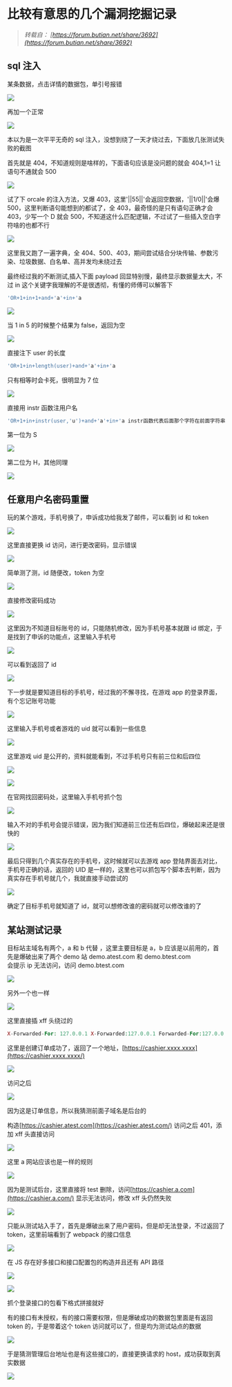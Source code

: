 ﻿# 比较有意思的几个漏洞挖掘记录


<!--more-->

> _转载自： [https://forum.butian.net/share/3692](https://forum.butian.net/share/3692)_

## sql 注入

某条数据，点击详情的数据包，单引号报错

![](https://qqq.gtimg.cn/music/photo_new/T053XD000003rXNGz44bsvx.jpg)

再加一个正常

![](https://qqq.gtimg.cn/music/photo_new/T053XD000002BarUQ0ybWXS.jpg)

本以为是一次平平无奇的 sql 注入，没想到绕了一天才绕过去，下面放几张测试失败的截图

首先就是 404，不知道规则是啥样的，下面语句应该是没问题的就会 404,1=1 让语句不通就会 500

![](https://qqq.gtimg.cn/music/photo_new/T053XD000000H0iRX1RkzrQ.jpg)

试了下 orcale 的注入方法，又爆 403，这里'||55||'会返回空数据，'||1/0||'会爆 500，这里判断语句能想到的都试了，全 403，最奇怪的是只有语句正确才会 403，少写一个 D 就会 500，不知道这什么匹配逻辑，不过试了一些插入空白字符啥的也都不行

![](https://qqq.gtimg.cn/music/photo_new/T053XD000001EyJVU4M7d9w.jpg)

这里我又跑了一遍字典，全 404、500、403，期间尝试结合分块传输、参数污染、垃圾数据、白名单、高并发均未绕过去

最终经过我的不断测试,插入下面 payload 回显特别慢，最终显示数据量太大，不过 in 这个关键字我理解的不是很透彻，有懂的师傅可以解答下

```php
'OR+1+in+1+and+'a'+in+'a
```

![](https://qqq.gtimg.cn/music/photo_new/T053XD000001dwmNm2rXlXN.jpg)

当 1 in 5 的时候整个结果为 false，返回为空

![](https://qqq.gtimg.cn/music/photo_new/T053XD000004ZPgVY20eA1I.jpg)

直接注下 user 的长度

```php
'OR+1+in+length(user)+and+'a'+in+'a
```

只有相等时会卡死，很明显为 7 位

![](https://qqq.gtimg.cn/music/photo_new/T053XD0000048Po2b3Ql45D.jpg)

直接用 instr 函数注用户名

```php
'OR+1+in+instr(user,'u')+and+'a'+in+'a instr函数代表后面那个字符在前面字符串第一次出现的位置 例如: instr('user','u')返回1 instr('user','us')返回1 instr('user','s')返回2
```

第一位为 S

![](https://qqq.gtimg.cn/music/photo_new/T053XD000001CPCnX1aMs9v.jpg)

第二位为 H，其他同理

![](https://qqq.gtimg.cn/music/photo_new/T053XD000004RCF7U0ZYhuT.jpg)

## 任意用户名密码重置

玩的某个游戏，手机号换了，申诉成功给我发了邮件，可以看到 id 和 token

![](https://qqq.gtimg.cn/music/photo_new/T053XD0000022NIzr3Xknhj.jpg)

这里直接更换 id 访问，进行更改密码，显示错误

![](https://qqq.gtimg.cn/music/photo_new/T053XD000000Nracm06DynJ.jpg)

简单测了测，id 随便改，token 为空

![](https://qqq.gtimg.cn/music/photo_new/T053XD000001L2Gra0U5QK6.jpg)

直接修改密码成功

![](https://qqq.gtimg.cn/music/photo_new/T053XD000004B32j60yX756.jpg)

这里因为不知道目标账号的 id，只能随机修改，因为手机号基本就跟 id 绑定，于是找到了申诉的功能点，这里输入手机号

![](https://qqq.gtimg.cn/music/photo_new/T053XD000002ekgBI45PqUV.jpg)

可以看到返回了 id

![](https://qqq.gtimg.cn/music/photo_new/T053XD000002chTo30nRcBj.jpg)

下一步就是要知道目标的手机号，经过我的不懈寻找，在游戏 app 的登录界面，有个忘记账号功能

![](https://qqq.gtimg.cn/music/photo_new/T053XD0000014diLm1AT8Mj.jpg)

这里输入手机号或者游戏的 uid 就可以看到一些信息

![](https://qqq.gtimg.cn/music/photo_new/T053XD000002GwmN40rErNQ.jpg)

这里游戏 uid 是公开的，资料就能看到，不过手机号只有前三位和后四位

![](https://qqq.gtimg.cn/music/photo_new/T053XD000001BFWD22gVzfn.jpg)

![](https://qqq.gtimg.cn/music/photo_new/T053XD000000P4nBF3GimRu.jpg)

在官网找回密码处，这里输入手机号抓个包

![](https://qqq.gtimg.cn/music/photo_new/T053XD000002nVUxc3lw5v1.jpg)

输入不对的手机号会提示错误，因为我们知道前三位还有后四位，爆破起来还是很快的

![](https://qqq.gtimg.cn/music/photo_new/T053XD000001XG0k32y0x2i.jpg)

最后只得到几个真实存在的手机号，这时候就可以去游戏 app 登陆界面去对比，手机号正确的话，返回的 UID 是一样的，这里也可以抓包写个脚本去判断，因为真实存在手机号就几个，我就直接手动尝试的

![](https://qqq.gtimg.cn/music/photo_new/T053XD000003U8hXT0WrH3b.jpg)

确定了目标手机号就知道了 id，就可以想修改谁的密码就可以修改谁的了

## 某站测试记录

目标站主域名有两个，a 和 b 代替 ，这里主要目标是 a，b 应该是以前用的，首先是爆破出来了两个 demo 站 demo.atest.com 和 demo.btest.com  
会提示 ip 无法访问，访问 demo.btest.com

![](https://qqq.gtimg.cn/music/photo_new/T053XD0000009JGzK3pj5H2.jpg)

另外一个也一样

![](https://qqq.gtimg.cn/music/photo_new/T053XD000003BR4LX0qPPPj.jpg)

这里直接插 xff 头绕过的

```php
X-Forwarded-For: 127.0.0.1 X-Forwarded:127.0.0.1 Forwarded-For:127.0.0.1 Forwarded:127.0.0.1 X-Requested-With:127.0.0.1 X-Forwarded-Proto:127.0.0.1 X-Forwarded-Host:127.0.0.1 X-remote-lP:127.0.0.1 X-remote-addr:127.0.0.1 True-Client-lP: 127.0.0.1 X-Client-lP:127.0.0.1 Client-lP: 127.0.0.1 X-Real-IP:127.0.0.1 Ali-CDN-Real-IP:127.0.0.1 Cdn-Src-lp:127.0.0.1 Cdn-Real-lp:127.0.0.1 CF-Connecting-lP:127.0.0.1 X-Cluster-Client-lP:127.0.0.1 WL-Proxy-Client-lP:127.0.0.1 Proxy-Client-lP:127.0.0.1 Fastly-Client-lp: 127.0.0.1 True-Client-lp: 127.0.0.1 X-Originating-lP:127.0.0.1 X-Host: 127.0.0.1 X-Custom-lP-Authorization:127.0.0.1
```

这里是创建订单成功了，返回了一个地址，[https://cashier.xxxx.xxxx](https://cashier.xxxx.xxxx/)

![](https://qqq.gtimg.cn/music/photo_new/T053XD000003OKvKf04npVW.jpg)

访问之后

![](https://qqq.gtimg.cn/music/photo_new/T053XD000001vSSks0T63Sb.jpg)

因为这是订单信息，所以我猜测前面子域名是后台的

构造[https://cashier.atest.com](https://cashier.atest.com/) 访问之后 401，添加 xff 头直接访问

![](https://qqq.gtimg.cn/music/photo_new/T053XD000000pMc650B4Prl.jpg)

这里 a 网站应该也是一样的规则

![](https://qqq.gtimg.cn/music/photo_new/T053XD000001ZfEfq0RU43V.jpg)

因为是测试后台，这里直接将 test 删除，访问[https://cashier.a.com](https://cashier.a.com/) 显示无法访问，修改 xff 头仍然失败

![](https://qqq.gtimg.cn/music/photo_new/T053XD00000315og20v7wv3.jpg)

只能从测试站入手了，首先是爆破出来了用户密码，但是却无法登录，不过返回了 token，这里前端看到了 webpack 的接口信息

![](https://qqq.gtimg.cn/music/photo_new/T053XD000000Hrh3G1Q5V6Q.jpg)

在 JS 存在好多接口和接口配置包的构造并且还有 API 路径

![](https://qqq.gtimg.cn/music/photo_new/T053XD000000pFIMZ070KsU.jpg)

![](https://qqq.gtimg.cn/music/photo_new/T053XD000004ZXWYi1vCfA4.jpg)

抓个登录接口的包看下格式拼接就好

有的接口有未授权，有的接口需要权限，但是爆破成功的数据包里面是有返回 token 的，于是带着这个 token 访问就可以了，但是均为测试站点的数据

![](https://qqq.gtimg.cn/music/photo_new/T053XD00000217WUA36HCUk.jpg)

于是猜测管理后台地址也是有这些接口的，直接更换请求的 host，成功获取到真实数据

![](https://qqq.gtimg.cn/music/photo_new/T053XD000002h573Y0i3m9L.jpg)

